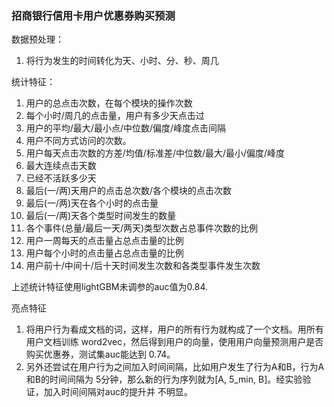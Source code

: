 ### 招商银行信用卡用户优惠券购买预测

数据预处理：

1. 将行为发生的时间转化为天、小时、分、秒、周几

统计特征：

1. 用户的总点击次数，在每个模块的操作次数
2. 每个小时/周几的点击量，用户有多少天点击过
3. 用户的平均/最大/最小点/中位数/偏度/峰度点击间隔
4. 用户不同方式访问的次数。
5. 用户每天点击次数的方差/均值/标准差/中位数/最大/最小/偏度/峰度
6. 最大连续点击天数
7. 已经不活跃多少天
8. 最后(一/两)天用户的点击总次数/各个模块的点击次数
9. 最后(一/两)天在各个小时的点击量
10. 最后(一/两)天各个类型时间发生的数量
11. 各个事件(总量/最后一天/两天)类型次数占总事件次数的比例
12. 用户一周每天的点击量占总点击量的比例
13. 用户每个小时的点击量占总点击量的比例
14. 用户前十/中间十/后十天时间发生次数和各类型事件发生次数

上述统计特征使用lightGBM未调参的auc值为0.84.

亮点特征

1. 将用户行为看成文档的词，这样，用户的所有行为就构成了一个文档。用所有用户文档训练
word2vec，然后得到用户的向量，使用用户向量预测用户是否购买优惠券，测试集auc能达到
0.74。
2. 另外还尝试在用户行为之间加入时间间隔，比如用户发生了行为A和B，行为A和B的时间间隔为
5分钟，那么新的行为序列就为\[A, 5_min, B\]。经实验验证，加入时间间隔对auc的提升并
不明显。
